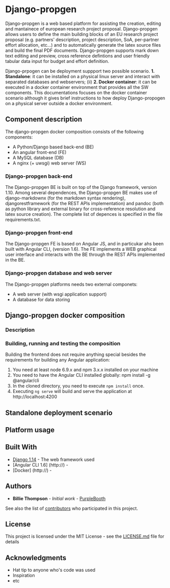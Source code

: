# Django-propgen 

Django-propgen is a web based platform for assisting the creation, editing and mantainece of european research project proposal. Django-propgen allows users to  define the main building blocks of an EU research project proposal (e.g. partners' description, project description, SoA, per-partner effort allocation, etc...) and to automatically generate the latex source files and build the final PDF documents. Django-propgen supports mark down text editing and preview, cross reference defintions and user friendly tabular data input for budget and effort definition. 

Django-prpogen can be deployment suppport two possible scenario. **1. Standalone**: it can be installed on a physical linux server and interact with separated databases and webservers; (ii) **2. Docker container**: it can be executed in a docker container environment that provides all the SW components. This documentations focuses on the docker container scenario although it gives brief instructions to how deploy Django-propogen on a physical server outside a docker environment. 

## Component description
The django-propgen docker composition consists of the following components:
* A Python/Django based back-end (BE)
* An angular front-end (FE)
* A MySQL database (DB)
* A nginx (+ uwsgi) web server (WS)

### Django-propgen back-end
The Django-propgen BE is built on top of the Django framework, version 1.10. Among several dependences, the Django-propgen BE makes use of django-markdownx (for the markdown syntax rendering), djangorestframework (for the REST APIs implementation) and pandoc (both as python library and external binary for cross-reference resolution and latex source creation). The complete list of depences is specified in the file requirements.txt. 

### Django-propgen front-end
The Django-propgen FE is based on  Angular JS, and in particukar ahs been built with Angular CLI, (version 1.6). The FE implements a WEB graphical user interface and interacts with the BE through the REST APIs implemented in the BE.

### Django-propgen database and web server
 The Django-propgen platforms needs two external componets:
* A web server (with wsgi application support)
* A database for data storing

## Django-propgen docker composition

### Description

### Building, running and testing the composition

Building the frontend does not require anything special besides the requirements for building any Angular application:
1. You need at least node 6.9.x and npm 3.x.x installed on your machine
2. You need to have the Angular CLI installed globally: npm install -g @angular/cli
3. In the cloned directory, you need to execute `npm install` once.
4. Executing `ng serve` will build and serve the application at http://localhost:4200



## Standalone deployment scenario


## Platform usage


## Built With

* [Django 1.14](http://) - The web framework used
* [Angular CLI 1.6]  (http://) -
* [Docker] (http://) - 


## Authors

* **Billie Thompson** - *Initial work* - [PurpleBooth](https://github.com/PurpleBooth)

See also the list of [contributors](https://github.com/your/project/contributors) who participated in this project.

## License

This project is licensed under the MIT License - see the [LICENSE.md](LICENSE.md) file for details

## Acknowledgments

* Hat tip to anyone who's code was used
* Inspiration
* etc

